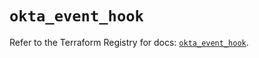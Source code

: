 # `okta_event_hook`

Refer to the Terraform Registry for docs: [`okta_event_hook`](https://registry.terraform.io/providers/okta/okta/4.13.1/docs/resources/event_hook).
